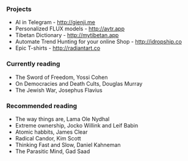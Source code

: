 ### Projects

- AI in Telegram - http://gienji.me
- Personalized FLUX models - http://avtr.app
- Tibetan Dictionary - http://mytibetan.app
- Automate Trend Hunting for your online Shop - http://idropship.co
- Epic T-shirts - http://radiantart.co

### Currently reading

- The Sword of Freedom, Yossi Cohen
- On Democracies and Death Cults, Douglas Murray
- The Jewish War, Josephus Flavius

### Recommended reading

- The way things are, Lama Ole Nydhal
- Extreme ownership, Jocko Willink and Leif Babin
- Atomic habbits, James Clear
- Radical Candor, Kim Scott
- Thinking Fast and Slow, Daniel Kahneman
- The Parasitic Mind, Gad Saad
